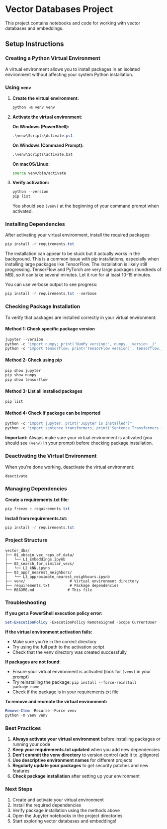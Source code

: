# Vector Databases Project

This project contains notebooks and code for working with vector databases and embeddings.

## Setup Instructions

### Creating a Python Virtual Environment

A virtual environment allows you to install packages in an isolated environment without affecting your system Python installation.

### Using `venv`

1. **Create the virtual environment:**

   ```powershell
   python -m venv venv
   ```

2. **Activate the virtual environment:**

   **On Windows (PowerShell):**

   ```powershell
   .\venv\Scripts\Activate.ps1
   ```

   **On Windows (Command Prompt):**

   ```cmd
   .\venv\Scripts\activate.bat
   ```

   **On macOS/Linux:**

   ```bash
   source venv/bin/activate
   ```

3. **Verify activation:**

   ```powershell
   python --version
   pip list
   ```

   You should see `(venv)` at the beginning of your command prompt when activated.

### Installing Dependencies

After activating your virtual environment, install the required packages:

```powershell
pip install -r requirements.txt
```

The installation can appear to be stuck but it actually works in the background. This is a common issue with pip installations, especially when installing large packages like TensorFlow. The installation is likely still progressing. TensorFlow and PyTorch are very large packages (hundreds of MB), so it can take several minutes. Let it run for at least 10-15 minutes.

You can use verbose output to see progress:

```powershell
pip install -r requirements.txt --verbose
```

### Checking Package Installation

To verify that packages are installed correctly in your virtual environment:

#### Method 1: Check specific package version

```powershell
jupyter --version
python -c "import numpy; print('NumPy version:', numpy.__version__)"
python -c "import tensorflow; print('TensorFlow version:', tensorflow.__version__)"
```

#### Method 2: Check using pip

```powershell
pip show jupyter
pip show numpy
pip show tensorflow
```

#### Method 3: List all installed packages

```powershell
pip list
```

#### Method 4: Check if package can be imported

```powershell
python -c "import jupyter; print('Jupyter is installed')"
python -c "import sentence_transformers; print('Sentence Transformers is installed')"
```

**Important:** Always make sure your virtual environment is activated (you should see `(venv)` in your prompt) before checking package installation.

### Deactivating the Virtual Environment

When you're done working, deactivate the virtual environment:

```powershell
deactivate
```

### Managing Dependencies

**Create a requirements.txt file:**

```powershell
pip freeze > requirements.txt
```

**Install from requirements.txt:**

```powershell
pip install -r requirements.txt
```

### Project Structure

```text
vector_dbs/
├── 01_obtain_vec_reps_of_data/
│   └── L1_Embeddings.ipynb
├── 02_search_for_similar_vecs/
│   └── L2_kNN.ipynb
├── 03_appr_nearest_neighbors/
│   └── L3_approximate_nearest_neighbours.ipynb
├── venv/                    # Virtual environment directory
├── requirements.txt         # Package dependencies
└── README.md               # This file
```

### Troubleshooting

**If you get a PowerShell execution policy error:**

```powershell
Set-ExecutionPolicy -ExecutionPolicy RemoteSigned -Scope CurrentUser
```

**If the virtual environment activation fails:**

- Make sure you're in the correct directory
- Try using the full path to the activation script
- Check that the venv directory was created successfully

**If packages are not found:**

- Ensure your virtual environment is activated (look for `(venv)` in your prompt)
- Try reinstalling the package: `pip install --force-reinstall package_name`
- Check if the package is in your requirements.txt file

**To remove and recreate the virtual environment:**

```powershell
Remove-Item -Recurse -Force venv
python -m venv venv
```

### Best Practices

1. **Always activate your virtual environment** before installing packages or running your code
2. **Keep your requirements.txt updated** when you add new dependencies
3. **Don't commit the venv directory** to version control (add it to .gitignore)
4. **Use descriptive environment names** for different projects
5. **Regularly update your packages** to get security patches and new features
6. **Check package installation** after setting up your environment

### Next Steps

1. Create and activate your virtual environment
2. Install the required dependencies
3. Verify package installation using the methods above
4. Open the Jupyter notebooks in the project directories
5. Start exploring vector databases and embeddings!
